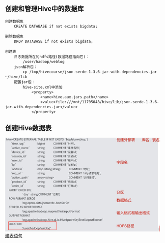 ## 创建和管理Hive中的数据库

	创建数据库
		CREATE DATABASE if not exists bigdata;

	删除数据库
		DROP DATABASE if not exists bigdata;

	创建表
		日志数据所在的hdfs路径(数据路径指向它)：
			/user/hadoop/weblog
		json解析包：
			cp /tmp/hivecourse/json-serde-1.3.6-jar-with-dependencies.jar ~/hive/lib
		配置jar包：
			hive-site.xml中添加
				<property>
					<name>hive.aux.jars.path</name>
					<value>file:///mnt/11705048/hive/lib/json-serde-1.3.6-jar-with-dependencies.jar</value>
				</property>


## 创建Hive数据表

![创建Hive数据表](./060302_创建Hive数据表.png)  
[建表语句](./060302_建表语句.md)